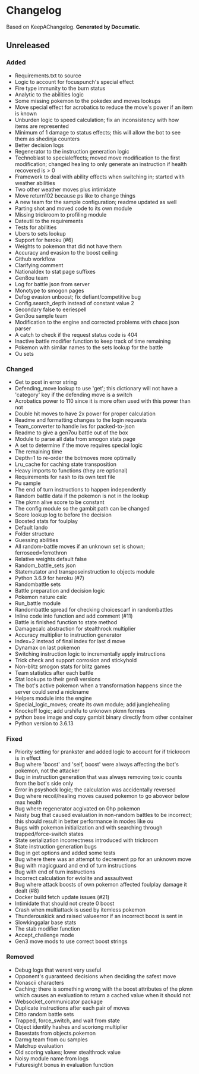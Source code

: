# Changelog

Based on KeepAChangelog.
**Generated by Documatic.**

## Unreleased

### Added

* Requirements.txt to source
* Logic to account for focuspunch's special effect
* Fire type immunity to the burn status
* Analytic to the abilities logic
* Some missing pokemon to the pokedex and moves lookups
* Move special effect for acrobatics to reduce the move's power if an item is known
* Unburden logic to speed calculation; fix an inconsistency with how items are represented
* Minimum of 1 damage to status effects; this will allow the bot to see them as shedinja counters
* Better decision logs
* Regenerator to the instruction generation logic
* Technoblast to specialeffects; moved move modification to the first modification; changed healing to only generate an instruction if health recovered is > 0
* Framework to deal with ability effects when switching in; started with weather abilities
* Two other weather moves plus intimidate
* Move return102 because ps like to change things
* A new team for the sample configuration; readme updated as well
* Parting shot and moved code to its own module
* Missing trickroom to profiling module
* Dateutil to the requirements
* Tests for abilities
* Ubers to sets lookup
* Support for heroku (#6)
* Weights to pokemon that did not have them
* Accuracy and evasion to the boost ceiling
* Github workflow
* Clarifying comment
* Nationaldex to stat page suffixes
* Gen8ou team
* Log for battle json from server
* Monotype to smogon pages
* Defog evasion unboost; fix defiant/competitive bug
* Config.search_depth instead of constant value 2
* Secondary false to eeriespell
* Gen3ou sample team
* Modification to the engine and corrected problems with chaos json parser
* A catch to check if the request status code is 404
* Inactive battle modifier function to keep track of time remaining
* Pokemon with similar names to the sets lookup for the battle
* Ou sets


### Changed

* Get to post in error string
* Defending_move lookup to use 'get'; this dictionary will not have a 'category' key if the defending move is a switch
* Acrobatics power to 110 since it is more often used with this power than not
* Double hit moves to have 2x power for proper calculation
* Readme and formatting changes to the login requests
* Team_converter to handle ivs for packed-to-json
* Readme to give a gen7ou battle out of the box
* Module to parse all data from smogon stats page
* A set to determine if the move requires special logic
* The remaining time 
* Depth=1 to re-order the botmoves more optimally
* Lru_cache for caching state transposition
* Heavy imports to functions (they are optional)
* Requirements for nash to its own text file
* Pu sample
* The end of turn instructions to happen independently
* Random battle data if the pokemon is not in the lookup
* The pkmn alive score to be constant
* The config module so the gambit path can be changed
* Score lookup log to before the decision
* Boosted stats for foulplay
* Default lando
* Folder structure
* Guessing abilities
* All random-battle moves if an unknown set is shown; ferroseed=ferrothron
* Relative weights default false
* Random_battle_sets json
* Statemutator and transposeinstruction to objects module
* Python 3.6.9 for heroku (#7)
* Randombattle sets
* Battle preparation and decision logic
* Pokemon nature calc
* Run_battle module
* Randombattle spread for checking choicescarf in randombattles
* Inline code into function and add comment (#11)
* Battle is finished function to state method
* Damagecalc abstraction for stealthrock multiplier
* Accuracy multiplier to instruction generator
* Index=2 instead of final index for last d move
* Dynamax on last pokemon
* Switching instruction logic to incrementally apply instructions
* Trick check and support corrosion and stickyhold
* Non-blitz smogon stats for blitz games
* Team statistics after each battle
* Stat lookups to their gen8 versions
* The bot's active pokemon when a transformation happens since the server could send a nickname
* Helpers module into the engine
* Special_logic_moves; create its own module; add junglehealing
* Knockoff logic; add urshifu to unknown pkmn formes
* python base image and copy gambit binary directly from other container
* Python version to 3.6.13


### Fixed

* Priority setting for prankster and added logic to account for if trickroom is in effect
* Bug where 'boost' and 'self, boost' were always affecting the bot's pokemon, not the attacker
* Bug in instruction generation that was always removing toxic counts from the bot's side only
* Error in psyshock logic; the calculation was accidentally reversed
* Bug where recoil/healing moves caused pokemon to go aboveor below max health
* Bug where regenerator acgivated on 0hp pokemon
* Nasty bug that caused evaluation in non-random battles to be incorrect; this should result in better performance in modes like ou
* Bugs with pokemon initialization and with searching through trapped/force-switch states
* State serialization incorrectness introduced with trickroom
* State instruction generation bugs
* Bug in get options and added some tests
* Bug where there was an attempt to decrement pp for an unknown move
* Bug with magicguard and end of turn instructions
* Bug with end of turn instructions
* Incorrect calculation for eviolite and assaultvest
* Bug where attack boosts of own pokemon affected foulplay damage it dealt (#8)
* Docker build fetch update issues (#21)
* Intimidate that should not create 0 boost
* Crash when multiattack is used by itemless pokemon
* Thunderouskick and raised valueerror if an incorrect boost is sent in
* Slowkinggalar base stats
* The stab modifier function
* Accept_challenge mode
* Gen3 move mods to use correct boost strings


### Removed

* Debug logs that werent very useful
* Opponent's guaranteed decisions when deciding the safest move
* Nonascii characters
* Caching; there is something wrong with the boost attributes of the pkmn which causes an evaluation to return a cached value when it should not
* Websocket_communicator package
* Duplicate instructions after each pair of moves
* Ditto random battle sets
* Trapped, force_switch, and wait from state
* Object identify hashes and scoriong multiplier
* Basestats from objects.pokemon
* Darmg team from ou samples
* Matchup evaluation
* Old scoring values; lower stealthrock value
* Noisy module name from logs
* Futuresight bonus in evaluation function


